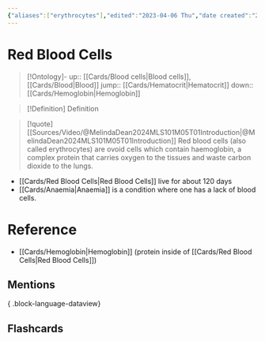 ```yaml
---
{"aliases":["erythrocytes"],"edited":"2023-04-06 Thu","date created":"2023-02-21 Tue","dg-publish":true,"permalink":"/cards/red-blood-cells/","dgPassFrontmatter":true}
---
```


# Red Blood Cells

> [!Ontology]-
> up:: [[Cards/Blood cells\|Blood cells]], [[Cards/Blood\|Blood]]
> jump:: [[Cards/Hematocrit\|Hematocrit]]
> down:: [[Cards/Hemoglobin\|Hemoglobin]]

> [!Definition] Definition
> 

> [!quote] [[Sources/Video/@MelindaDean2024MLS101M05T01Introduction\|@MelindaDean2024MLS101M05T01Introduction]]
> Red blood cells (also called erythrocytes) are ovoid cells which contain haemoglobin, a complex protein that carries oxygen to the tissues and waste carbon dioxide to the lungs.

- [[Cards/Red Blood Cells\|Red Blood Cells]] live for about 120 days
- [[Cards/Anaemia\|Anaemia]] is a condition where one has a lack of blood cells.
# Reference
- [[Cards/Hemoglobin\|Hemoglobin]] (protein inside of [[Cards/Red Blood Cells\|Red Blood Cells]])

## Mentions

{ .block-language-dataview}

## Flashcards

